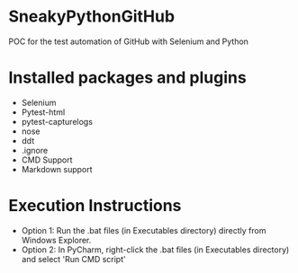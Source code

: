 # SneakyPythonGitHub
POC for the test automation of GitHub with Selenium and Python

# Installed packages and plugins
- Selenium
- Pytest-html
- pytest-capturelogs
- nose
- ddt
- .ignore
- CMD Support
- Markdown support

# Execution Instructions
- Option 1: Run the .bat files (in Executables directory) directly from Windows Explorer.
- Option 2: In PyCharm, right-click the .bat files (in Executables directory) and select 'Run CMD script'